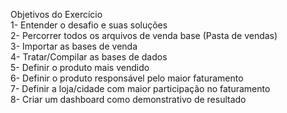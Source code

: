 Objetivos do Exercício <br>
1- Entender o desafio e suas soluções <br>
2- Percorrer todos os arquivos de venda base (Pasta de vendas) <br>
3- Importar as bases de venda <br>
4- Tratar/Compilar as bases de dados <br>
5- Definir o produto mais vendido <br>
6- Definir o produto responsável pelo maior faturamento <br>
7- Definir a loja/cidade com maior participação no faturamento <br>
8- Criar um dashboard como demonstrativo de resultado
